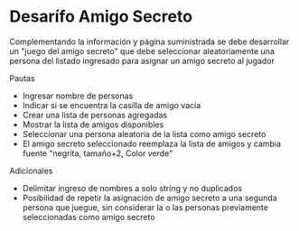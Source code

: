 <h1>Desarífo Amigo Secreto</h1>
Complementando la información y página suministrada se debe desarrollar un "juego del amigo secreto" que debe seleccionar aleatoriamente una persona del listado ingresado para asignar un amigo secreto al jugador
<p>Pautas</p>

- Ingresar nombre de personas
- Indicar si se encuentra la casilla de amigo vacía
- Crear una lista de personas agregadas
- Mostrar la lista de amigos disponibles 
- Seleccionar una persona aleatoria de la lista como amigo secreto
- El amigo secreto seleccionado reemplaza la lista de amigos y cambia fuente "negrita, tamaño+2, Color verde"

<p>Adicionales</p>

- Delimitar ingreso de nombres a solo string y no duplicados
- Posibilidad de repetir la asignación de amigo secreto a una segunda persona que juegue, sin considerar la o las personas previamente seleccionadas como amigo secreto

